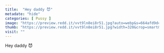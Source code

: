 ```yaml
---
title:  "Hey daddy 😈"
metadate: "hide"
categories: [ Pussy ]
image: "https://preview.redd.it/vvt9ln8ei8r51.jpg?auto=webp&s=664afd9dcd1772f4c25237a378dfef33ac2c4fa5"
thumb: "https://preview.redd.it/vvt9ln8ei8r51.jpg?width=320&crop=smart&auto=webp&s=f6a8497249810a909dbc817093386fe260beb734"
visit: ""
---
```

Hey daddy 😈
